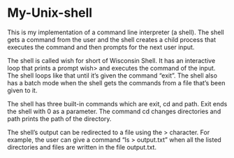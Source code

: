 # My-Unix-shell

This is my implementation of a command line interpreter (a shell). The shell gets a command from the user and the shell creates a child process that executes the command and then prompts for the next user input. 

The shell is called wish for short of Wisconsin Shell. It has an interactive loop that prints a prompt wish> and executes the command of the input. The shell loops like that until it’s given the command “exit”. The shell also has a batch mode when the shell gets the commands from a file that’s been given to it.

The shell has three built-in commands which are exit, cd and path. Exit ends the shell with 0 as a parameter. The command cd changes directories and path prints the path of the directory.

The shell’s output can be redirected to a file using the > character. For example, the user can give a command “ls > output.txt” when all the listed directories and files are written in the file output.txt.
